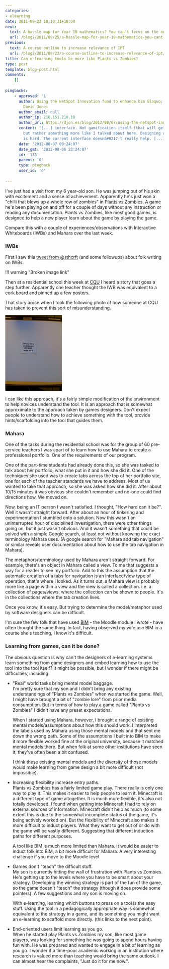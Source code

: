 ```yaml
---
categories:
- elearning
date: 2011-09-23 10:10:31+10:00
next:
  text: A hassle map for Year 10 mathematics? You can't focus on the negatives?
  url: /blog2/2011/09/25/a-hassle-map-for-year-10-mathematics-you-cant-focus-on-the-negatives/
previous:
  text: A course outline to increase relevance of IPT
  url: /blog2/2011/09/22/a-course-outline-to-increase-relevance-of-ipt/
title: Can e-learning tools be more like Plants vs Zombies?
type: post
template: blog-post.html
comments:
    []
    
pingbacks:
    - approved: '1'
      author: Using the NetSpot Innovation fund to enhance bim &laquo; The Weblog of (a)
        David Jones
      author_email: null
      author_ip: 216.151.210.18
      author_url: https://djon.es/blog/2012/08/07/using-the-netspot-innovation-fund-to-enhance-bim/
      content: '[...] interface. Not gamification itself (that will get a mention later)
        but rather something more like I talked about here. Designing a good BIM activity
        is hard. The current interface doesn&#8217;t really help. [...]'
      date: '2012-08-07 09:24:07'
      date_gmt: '2012-08-06 23:24:07'
      id: '133'
      parent: '0'
      type: pingback
      user_id: '0'
    
---
```

I've just had a visit from my 6 year-old son. He was jumping out of his skin with excitement and a sense of achievement. Apparently he's just won a "chilli that blows up a whole row of zombies" in [Plants vs Zombies](http://www.popcap.com/games/pvz/web). A game he's been playing on and off for a couple of days without any instruction or reading any documentation. Plants vs Zombies, like most good games, is designed to help a new player learn about the game by playing the game.

Compare this with a couple of experiences/observations with Interactive Whiteboards (IWBs) and Mahara over the last week.

### IWBs

First I saw this [tweet from @sthcrft](http://twitter.com/#!/sthcrft/status/113806409136734208) (and some followups) about folk writing on IWBs.

!!! warning "Broken image link"

Then at a residential school this week at [CQU](http://www.cqu.edu.au/) I heard a story that goes a step further. Apparently one teacher thought the IWB was equivalent to a cork board and pinned up a few posters.

That story arose when I took the following photo of how someone at CQU has taken to prevent this sort of misunderstanding.

[![Alternative to tech identification field guide](images/6167292283_71f5b7b1d3_m.jpg)](http://www.flickr.com/photos/david_jones/6167292283/)

I can like this approach, it's a fairly simple modification of the environment to help novices understand the tool. It is an approach that is somewhat approximate to the approach taken by games designers. Don't expect people to understand how to achieve something with the tool, provide hints/scaffolding into the tool that guides them.

### Mahara

One of the tasks during the residential school was for the group of 60 pre-service teachers I was apart of to learn how to use Mahara to create a professional portfolio. One of the requirements of our program.

One of the part-time students had already done this, so she was tasked to talk about her portfolio, what she put in it and how she did it. One of the techniques she used was to create tabs across the top of her portfolio site, one for each of the teacher standards we have to address. Most of us wanted to take that approach, so she was asked how she did it. After about 10/15 minutes it was obvious she couldn't remember and no-one could find directions how. We moved on.

Now, being an IT person I wasn't satisfied. I thought, "How hard can it be?". Well it wasn't straight forward. After about an hour of tinkering and experimentation I stumbled onto a solution. Now this wasn't an uninterrupted hour of disciplined investigation, there were other things going on, but it just wasn't obvious. And it wasn't something that could be solved with a simple Google search, at least not without knowing the exact terminology Mahara uses. (A google search for "Mahara add tab navigation" or similar reveals user documentation about how to use the tab navigation in Mahara).

The metaphors/terminology used by Mahara aren't straight forward. For example, there's an object in Mahara called a view. To me that suggests a way for a reader to see my portfolio. Add to this the assumption that the automatic creation of a tabs for navigation is an interface/view type of operation, that's where I looked. As it turns out, a Mahara view is probably more like a page within a view and the view is called a collection. i.e. a collection of pages/views, where the collection can be shown to people. It's in the collections where the tab creation lives.

Once you know, it's easy. But trying to determine the model/metaphor used by software designers can be difficult.

I'm sure the few folk that have used [BIM](/blog2/research/bam-blog-aggregation-management/) - the Moodle module I wrote - have often thought the same thing. In fact, having observed my wife use BIM in a course she's teaching, I know it's difficult.

### Learning from games, can it be done?

The obvious question is why can't the designers of e-learning systems learn something from game designers and embed learning how to use the tool into the tool itself? It might be possible, but I wonder if there might be difficulties, including:

- "Real" world tasks bring mental model baggage.  
    I'm pretty sure that my son and I didn't bring any existing understandings of "Plants vs Zombies" when we started the game. Well, I might have brought a bit of "zombie lore" from prior media consumption. But in terms of how to play a game called "Plants vs Zombies" I didn't have any preset expectations.
    
    When I started using Mahara, however, I brought a range of existing mental models/assumptions about how this should work. I interpreted the labels used by Mahara using those mental models and that sent me down the wrong path. Some of the assumptions I built into BIM to make it more flexible worked fine at the original university, because it matched mental models there. But when folk at some other institutions have seen it, they've often been a bit confused.
    
    I think these existing mental models and the diversity of those models would make learning from game design a bit more difficult (not impossible).
    
- Increasing flexibility increase entry paths.  
    Plants vs Zombies has a fairly limited game play. There really is only one way to play it. This makes it easier to help people to learn it. Minecraft is a different type of game altogether. It is much more flexible, it's also not totally developed. I found when getting into Minecraft I had to rely on external sources of information. Minecraft didn't help as much (to some extent this is due to the somewhat incomplete status of the game, it's being actively worked on). But the flexibility of Minecraft also makes it more difficult to induct players. What they want to get out of or do with the game will be vastly different. Suggesting that different induction paths for different purposes.
    
    A tool like BIM is much more limited than Mahara. It would be easier to induct folk into BIM, a bit more difficult for Mahara. A very interesting challenge if you move to the Moodle level.
    
- Games don't "teach" the difficult stuff.  
    My son is currently hitting the wall of frustration with Plants vs Zombies. He's getting up to the levels where you have to be smart about your strategy. Developing the winning strategy is part of the fun of the game, so the game doesn't "teach" the strategy (though it does provide some pointers). A few suggestions and my son is moving on.
    
    With e-learning, learning which buttons to press on a tool is the easy stuff. Using the tool in a pedagogically appropriate way is somewhat equivalent to the strategy in a game, and its something you might want an e-learning to scaffold more directly. (this links to the next point).
    
- End-oriented users limit learning as you go.  
    When he started play Plants vs Zombies my son, like most game players, was looking for something he was going to spend hours having fun with. He was prepared and wanted to engage in a bit of learning as you go. I wonder if a time-poor academic working in an institution where research is valued more than teaching would bring the same outlook. I can almost hear the complaints, "Just do it for me now.".